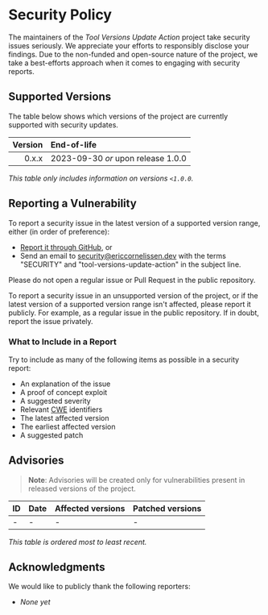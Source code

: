 <!-- SPDX-License-Identifier: CC0-1.0 -->

# Security Policy

The maintainers of the _Tool Versions Update Action_ project take security
issues seriously. We appreciate your efforts to responsibly disclose your
findings. Due to the non-funded and open-source nature of the project, we take a
best-efforts approach when it comes to engaging with security reports.

## Supported Versions

The table below shows which versions of the project are currently supported
with security updates.

| Version | End-of-life                        |
| ------: | :--------------------------------- |
|   0.x.x | 2023-09-30 _or_ upon release 1.0.0 |

_This table only includes information on versions `<1.0.0`._

## Reporting a Vulnerability

To report a security issue in the latest version of a supported version range,
either (in order of preference):

- [Report it through GitHub][new github advisory], or
- Send an email to [security@ericcornelissen.dev] with the terms "SECURITY" and
  "tool-versions-update-action" in the subject line.

Please do not open a regular issue or Pull Request in the public repository.

To report a security issue in an unsupported version of the project, or if the
latest version of a supported version range isn't affected, please report it
publicly. For example, as a regular issue in the public repository. If in doubt,
report the issue privately.

[new github advisory]: https://github.com/ericcornelissen/tool-versions-update-action/security/advisories/new
[security@ericcornelissen.dev]: mailto:security@ericcornelissen.dev?subject=SECURITY%20%28tool-versions-update-action%29

### What to Include in a Report

Try to include as many of the following items as possible in a security report:

- An explanation of the issue
- A proof of concept exploit
- A suggested severity
- Relevant [CWE] identifiers
- The latest affected version
- The earliest affected version
- A suggested patch

[cwe]: https://cwe.mitre.org/

## Advisories

> **Note**: Advisories will be created only for vulnerabilities present in
> released versions of the project.

| ID               | Date       | Affected versions | Patched versions |
| :--------------- | :--------- | :---------------- | :--------------- |
| -                | -          | -                 | -                |

_This table is ordered most to least recent._

## Acknowledgments

We would like to publicly thank the following reporters:

- _None yet_
